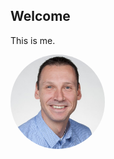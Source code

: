 ## Welcome
This is me.

<a href="#"><img src="./assets/img/me.jpg" height="30%" width="30%" style="border-radius:100%"></a>
